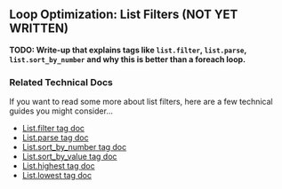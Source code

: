 Loop Optimization: List Filters (NOT YET WRITTEN)
-------------------------------

**TODO: Write-up that explains tags like `list.filter`, `list.parse`, `list.sort_by_number` and why this is better than a foreach loop.**

### Related Technical Docs

If you want to read some more about list filters, here are a few technical guides you might consider...

- [List.filter tag doc](https://one.denizenscript.com/denizen/tags/list.filter)
- [List.parse tag doc](https://one.denizenscript.com/denizen/tags/list.parse)
- [List.sort_by_number tag doc](https://one.denizenscript.com/denizen/tags/list.sort_by_number)
- [List.sort_by_value tag doc](https://one.denizenscript.com/denizen/tags/list.sort_by_value)
- [List.highest tag doc](https://one.denizenscript.com/denizen/tags/list.highest)
- [List.lowest tag doc](https://one.denizenscript.com/denizen/tags/list.lowest)
